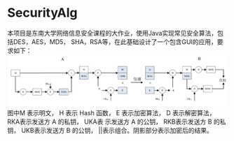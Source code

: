 # SecurityAlg
本项目是东南大学网络信息安全课程的大作业，使用Java实现常见安全算法，包括DES，AES，MD5，
SHA，RSA等，在此基础设计了一个包含GUI的应用，要求如下：
![流程图](https://github.com/gethinpan/SecurityAlg/blob/master/src/resource/image/flow.png)
图中M 表示明文， H 表示 Hash 函数， E 表示加密算法， D 表示解密算法， RKA表示发送方 A 的私钥， UKA表
示发送方 A 的公钥， RKB表示发送方 B 的私钥， UKB表示发送方 B 的公钥， ||表示组合。阴影部分表示加密后的结果。

